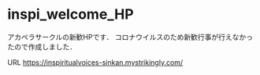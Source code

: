 # inspi_welcome_HP

アカペラサークルの新歓HPです．
コロナウイルスのため新歓行事が行えなかったので作成しました．

URL
https://inspiritualvoices-sinkan.mystrikingly.com/
